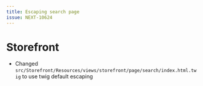 ```yaml
---
title: Escaping search page
issue: NEXT-10624
---
```

# Storefront

* Changed `src/Storefront/Resources/views/storefront/page/search/index.html.twig` to use twig default escaping
